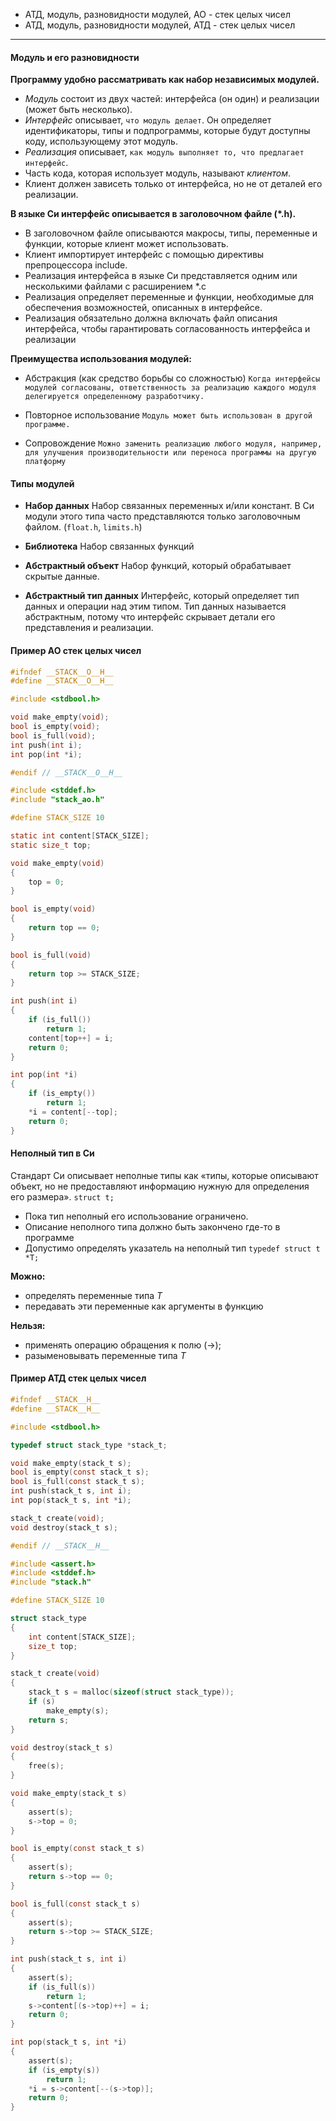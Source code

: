 - АТД, модуль, разновидности модулей, АО - стек целых чисел
- АТД, модуль, разновидности модулей, АТД - стек целых чисел
---
#### **Модуль и его разновидности**

**Программу удобно рассматривать как набор независимых модулей.**

- *Модуль* состоит из двух частей: интерфейса (он один) и реализации (может быть несколько).
- *Интерфейс* описывает, `что модуль делает`. Он определяет идентификаторы, типы и подпрограммы, которые будут доступны коду, использующему этот модуль.
- *Реализация* описывает, `как модуль выполняет то, что предлагает интерфейс`. 
- Часть кода, которая использует модуль, называют *клиентом*. 
- Клиент должен зависеть только от интерфейса, но не от деталей его реализации.

**В языке Си интерфейс описывается в заголовочном файле (*.h).**

- В заголовочном файле описываются макросы, типы, переменные и функции, которые клиент может использовать.
- Клиент импортирует интерфейс с помощью директивы препроцессора include.
- Реализация интерфейса в языке Си представляется одним или несколькими файлами с расширением *.c
- Реализация определяет переменные и функции, необходимые для обеспечения возможностей, описанных в интерфейсе.
- Реализация обязательно должна включать файл описания интерфейса, чтобы гарантировать согласованность интерфейса и реализации

**Преимущества использования модулей:**

- Абстракция (как средство борьбы со сложностью)
`Когда интерфейсы модулей согласованы, ответственность за реализацию каждого модуля делегируется определенному разработчику.`

- Повторное использование
`Модуль может быть использован в другой программе.`

- Сопровождение
`Можно заменить реализацию любого модуля, например, для улучшения производительности или переноса программы на другую платформу`

#### **Типы модулей**

- **Набор данных**
Набор связанных переменных и/или констант. В Си модули этого типа часто
представляются только заголовочным файлом. (`float.h`, `limits.h`)

- **Библиотека**
Набор связанных функций

- **Абстрактный объект**
Набор функций, который обрабатывает скрытые данные.

- **Абстрактный тип данных**
Интерфейс, который определяет тип данных и операции над этим типом. Тип данных называется абстрактным, потому что интерфейс скрывает детали его представления и реализации.

#### **Пример АО стек целых чисел**

```c
#ifndef __STACK__O__H__
#define __STACK__O__H__

#include <stdbool.h>

void make_empty(void);
bool is_empty(void);
bool is_full(void);
int push(int i);
int pop(int *i);

#endif // __STACK__O__H__
```

```c
#include <stddef.h>
#include "stack_ao.h"

#define STACK_SIZE 10

static int content[STACK_SIZE];
static size_t top;

void make_empty(void)
{
	top = 0;
}

bool is_empty(void)
{
	return top == 0;
}

bool is_full(void)
{
	return top >= STACK_SIZE;
}

int push(int i)
{
	if (is_full())
		return 1;
	content[top++] = i;
	return 0;
}

int pop(int *i)
{
	if (is_empty())
		return 1;
	*i = content[--top];
	return 0;
}
```

#### **Неполный тип в Си**

Стандарт Си описывает неполные типы как «типы, которые описывают объект, но не предоставляют информацию нужную для определения его размера». `struct t;`
- Пока тип неполный его использование ограничено.
- Описание неполного типа должно быть закончено где-то в программе
- Допустимо определять указатель на неполный тип `typedef struct t *T;`

**Можно:**
- определять переменные типа *T*
- передавать эти переменные как аргументы в функцию

**Нельзя:**
- применять операцию обращения к полю (->);
- разыменовывать переменные типа *T*

#### **Пример АТД стек целых чисел**

```c
#ifndef __STACK__H__
#define __STACK__H__

#include <stdbool.h>

typedef struct stack_type *stack_t;

void make_empty(stack_t s);
bool is_empty(const stack_t s);
bool is_full(const stack_t s);
int push(stack_t s, int i);
int pop(stack_t s, int *i);

stack_t create(void);
void destroy(stack_t s);

#endif // __STACK__H__
```

```c
#include <assert.h>
#include <stddef.h>
#include "stack.h"

#define STACK_SIZE 10

struct stack_type
{
	int content[STACK_SIZE];
	size_t top;
}

stack_t create(void)
{
	stack_t s = malloc(sizeof(struct stack_type));
	if (s)
		make_empty(s);
	return s;
}

void destroy(stack_t s)
{
	free(s);
}

void make_empty(stack_t s)
{
	assert(s);
	s->top = 0;
}

bool is_empty(const stack_t s)
{
	assert(s);
	return s->top == 0;
}

bool is_full(const stack_t s)
{
	assert(s);
	return s->top >= STACK_SIZE;
}

int push(stack_t s, int i)
{
	assert(s);
	if (is_full(s))
		return 1;
	s->content[(s->top)++] = i;
	return 0;
}

int pop(stack_t s, int *i)
{
	assert(s);
	if (is_empty(s))
		return 1;
	*i = s->content[--(s->top)];
	return 0;
}
```
